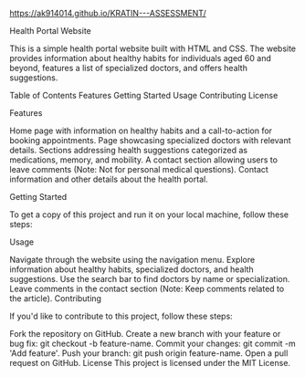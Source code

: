 https://ak914014.github.io/KRATIN---ASSESSMENT/

Health Portal Website

This is a simple health portal website built with HTML and CSS. 
The website provides information about healthy habits for individuals aged 60 and beyond, features a list of specialized doctors, and offers health suggestions.

Table of Contents
Features
Getting Started
Usage
Contributing
License

Features

Home page with information on healthy habits and a call-to-action for booking appointments.
Page showcasing specialized doctors with relevant details.
Sections addressing health suggestions categorized as medications, memory, and mobility.
A contact section allowing users to leave comments (Note: Not for personal medical questions).
Contact information and other details about the health portal.

Getting Started

To get a copy of this project and run it on your local machine, follow these steps:

Usage

Navigate through the website using the navigation menu.
Explore information about healthy habits, specialized doctors, and health suggestions.
Use the search bar to find doctors by name or specialization.
Leave comments in the contact section (Note: Keep comments related to the article).
Contributing

If you'd like to contribute to this project, follow these steps:

Fork the repository on GitHub.
Create a new branch with your feature or bug fix: git checkout -b feature-name.
Commit your changes: git commit -m 'Add feature'.
Push your branch: git push origin feature-name.
Open a pull request on GitHub.
License
This project is licensed under the MIT License.
